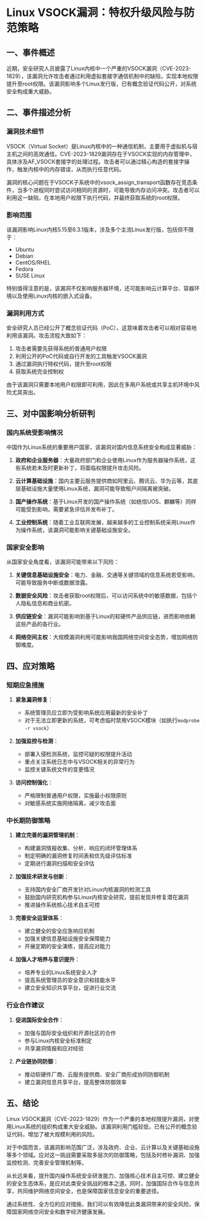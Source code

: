 # Linux VSOCK漏洞：特权升级风险与防范策略

## 一、事件概述

近期，安全研究人员披露了Linux内核中一个严重的VSOCK漏洞（CVE-2023-1829），该漏洞允许攻击者通过利用虚拟套接字通信机制中的缺陷，实现本地权限提升至root权限。该漏洞影响多个Linux发行版，已有概念验证代码公开，对系统安全构成重大威胁。

## 二、事件描述分析

### 漏洞技术细节

VSOCK（Virtual Socket）是Linux内核中的一种通信机制，主要用于虚拟机与宿主机之间的高效通信。CVE-2023-1829漏洞存在于VSOCK实现的内存管理中，具体涉及AF_VSOCK套接字的处理过程。攻击者可以通过精心构造的套接字操作，触发内核中的内存错误，从而执行任意代码。

漏洞的核心问题在于VSOCK子系统中的vsock_assign_transport函数存在竞态条件，当多个进程同时尝试访问相同的资源时，可能导致内存访问冲突。攻击者可以利用这一缺陷，在本地用户权限下执行代码，并最终获取系统的root权限。

### 影响范围

该漏洞影响Linux内核5.15至6.3.1版本，涉及多个主流Linux发行版，包括但不限于：
- Ubuntu
- Debian
- CentOS/RHEL
- Fedora
- SUSE Linux

特别值得注意的是，该漏洞不仅影响服务器环境，还可能影响云计算平台、容器环境以及使用Linux内核的嵌入式设备。

### 漏洞利用方式

安全研究人员已经公开了概念验证代码（PoC），这意味着攻击者可以相对容易地利用该漏洞。攻击流程大致如下：

1. 攻击者需要先获得系统的普通用户权限
2. 利用公开的PoC代码或自行开发的工具触发VSOCK漏洞
3. 通过漏洞执行特权代码，提升至root权限
4. 获取系统完全控制权

由于该漏洞只需要本地用户权限即可利用，因此在多用户系统或共享主机环境中风险尤其突出。

## 三、对中国影响分析研判

### 国内系统受影响情况

中国作为Linux系统的重要用户国家，该漏洞对国内信息系统安全构成显著威胁：

1. **政府和企业服务器**：大量政府部门和企业使用Linux作为服务器操作系统，这些系统若未及时更新补丁，将面临权限提升攻击风险。

2. **云计算基础设施**：国内主要云服务提供商如阿里云、腾讯云、华为云等，其底层基础设施大量使用Linux系统，漏洞可能导致租户间隔离被突破。

3. **国产操作系统**：基于Linux开发的国产操作系统（如统信UOS、麒麟等）同样可能受到影响，需要紧急评估并发布补丁。

4. **工业控制系统**：随着工业互联网发展，越来越多的工业控制系统采用Linux作为操作系统，该漏洞可能影响关键基础设施安全。

### 国家安全影响

从国家安全角度看，该漏洞可能带来以下风险：

1. **关键信息基础设施安全**：电力、金融、交通等关键领域的信息系统若受影响，可能导致服务中断或数据泄露。

2. **数据安全风险**：攻击者获取root权限后，可以访问系统中的敏感数据，包括个人隐私信息和商业机密。

3. **供应链安全**：漏洞可能影响到基于Linux的软硬件产品供应链，进而影响依赖这些产品的各行业。

4. **网络空间主权**：大规模漏洞利用可能影响我国网络空间安全态势，增加网络防御难度。

## 四、应对策略

### 短期应急措施

1. **紧急漏洞修复**：
   - 系统管理员应立即为受影响系统应用最新的安全补丁
   - 对于无法立即更新的系统，可考虑临时禁用VSOCK模块（如执行`modprobe -r vsock`）

2. **加强监控与检测**：
   - 部署入侵检测系统，监控可疑的权限提升活动
   - 重点关注系统日志中与VSOCK相关的异常行为
   - 监控关键系统文件的变更情况

3. **访问控制强化**：
   - 严格限制普通用户权限，实施最小权限原则
   - 对敏感系统实施网络隔离，减少攻击面

### 中长期防御策略

1. **建立完善的漏洞管理机制**：
   - 构建漏洞情报收集、分析、响应的闭环管理体系
   - 制定明确的漏洞修复时间表和优先级评估标准
   - 定期进行漏洞扫描和安全评估

2. **加强技术研发与创新**：
   - 支持国内安全厂商开发针对Linux内核漏洞的检测工具
   - 鼓励国内研究机构参与Linux内核安全研究，提前发现并修复潜在漏洞
   - 推进操作系统核心技术自主可控

3. **完善安全运营体系**：
   - 建立健全的安全应急响应机制
   - 加强关键信息基础设施安全保障能力
   - 开展定期的安全演练，提高应对能力

4. **加强人才培养与意识提升**：
   - 培养专业的Linux系统安全人才
   - 提高系统管理员的安全意识和技能水平
   - 建立安全知识共享平台，促进行业交流

### 行业合作建议

1. **促进国际安全合作**：
   - 加强与国际安全组织和开源社区的合作
   - 参与Linux内核安全标准制定
   - 共享漏洞情报和应对经验

2. **产业链协同防御**：
   - 推动软硬件厂商、云服务提供商、安全厂商形成协同防御机制
   - 建立漏洞信息共享平台，提高整体防御效率

## 五、结论

Linux VSOCK漏洞（CVE-2023-1829）作为一个严重的本地权限提升漏洞，对使用Linux系统的组织构成重大安全威胁。该漏洞利用门槛较低，已有公开的概念验证代码，增加了被大规模利用的风险。

对于中国而言，该漏洞影响范围广泛，涉及政府、企业、云计算以及关键基础设施等多个领域。应对这一挑战需要采取多层次的防御策略，包括及时修补漏洞、加强监控检测、完善安全管理机制等。

从长远来看，提升国内操作系统安全研发能力、加强核心技术自主可控、建立健全的安全生态体系，是应对此类安全挑战的根本之道。同时，加强国际合作与信息共享，共同维护网络空间安全，也是保障国家信息安全的重要途径。

通过系统性、全方位的应对措施，我们可以有效降低此类漏洞带来的安全风险，保障国家网络空间安全和数字经济健康发展。